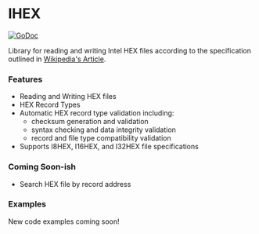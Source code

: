 # IHEX

[![GoDoc](https://godoc.org/github.com/littlehawk93/ihex?status.svg)](https://godoc.org/github.com/littlehawk93/ihex)

Library for reading and writing Intel HEX files according to the specification outlined in [Wikipedia's Article](https://en.wikipedia.org/wiki/Intel_HEX).

### Features

* Reading and Writing HEX files
* HEX Record Types
* Automatic HEX record type validation including:
    * checksum generation and validation
    * syntax checking and data integrity validation
    * record and file type compatibility validation 
* Supports I8HEX, I16HEX, and I32HEX file specifications

### Coming Soon-ish

* Search HEX file by record address

### Examples

New code examples coming soon!
